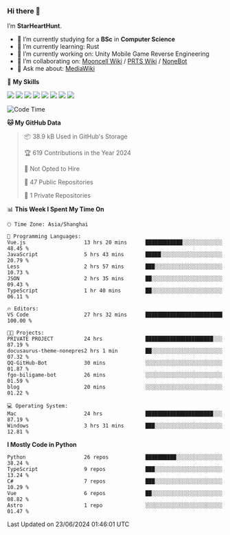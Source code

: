 ### Hi there 👋

I’m **StarHeartHunt**.

- 🏫 I’m currently studying for a **BSc** in **Computer Science**
- 🌱 I’m currently learning: Rust
- 🔭 I’m currently working on: Unity Mobile Game Reverse Engineering
- 👯 I’m collaborating on: [Mooncell Wiki](https://fgo.wiki/) / [PRTS Wiki](http://prts.wiki/) / [NoneBot](https://github.com/nonebot)
- 💬 Ask me about: [MediaWiki](https://www.mediawiki.org)

🌟 **My Skills**

![](https://img.shields.io/badge/-Python-3e74a2?style=flat-square&logo=Python&logoColor=fff)
![](https://img.shields.io/badge/-Node.js-339933?style=flat-square&logo=node.js&logoColor=fff)
![](https://img.shields.io/badge/-Vue-4fc08d?style=flat-square&logo=vue.js&logoColor=fff)
![](https://img.shields.io/badge/-React-2d98ce?style=flat-square&logo=React&logoColor=fff)
![](https://img.shields.io/badge/-TypeScript-3178C6?style=flat-square&logo=TypeScript&logoColor=fff)
![](https://img.shields.io/badge/-Docker-2496ED?style=flat-square&logo=Docker&logoColor=fff)
![](https://img.shields.io/badge/-Linux-000000?style=flat-square&logo=Linux&logoColor=fff)
![](https://img.shields.io/badge/-Dotnet-512bd4?style=flat-square&logo=.net&logoColor=fff)

<!--START_SECTION:waka-->
![Code Time](http://img.shields.io/badge/Code%20Time-1%2C123%20hrs%2022%20mins-blue)

**🐱 My GitHub Data** 

> 📦 38.9 kB Used in GitHub's Storage 
 > 
> 🏆 619 Contributions in the Year 2024
 > 
> 🚫 Not Opted to Hire
 > 
> 📜 47 Public Repositories 
 > 
> 🔑 1 Private Repositories 
 > 
📊 **This Week I Spent My Time On** 

```text
🕑︎ Time Zone: Asia/Shanghai

💬 Programming Languages: 
Vue.js                   13 hrs 20 mins      ████████████░░░░░░░░░░░░░   48.45 % 
JavaScript               5 hrs 43 mins       █████░░░░░░░░░░░░░░░░░░░░   20.79 % 
Less                     2 hrs 57 mins       ███░░░░░░░░░░░░░░░░░░░░░░   10.73 % 
JSON                     2 hrs 35 mins       ██░░░░░░░░░░░░░░░░░░░░░░░   09.43 % 
TypeScript               1 hr 40 mins        ██░░░░░░░░░░░░░░░░░░░░░░░   06.11 % 

🔥 Editors: 
VS Code                  27 hrs 32 mins      █████████████████████████   100.00 % 

🐱‍💻 Projects: 
PRIVATE PROJECT          24 hrs              ██████████████████████░░░   87.19 % 
docusaurus-theme-nonepres2 hrs 1 min         ██░░░░░░░░░░░░░░░░░░░░░░░   07.32 % 
QQ-GitHub-Bot            30 mins             ░░░░░░░░░░░░░░░░░░░░░░░░░   01.87 % 
fgo-biligame-bot         26 mins             ░░░░░░░░░░░░░░░░░░░░░░░░░   01.59 % 
blog                     20 mins             ░░░░░░░░░░░░░░░░░░░░░░░░░   01.22 % 

💻 Operating System: 
Mac                      24 hrs              ██████████████████████░░░   87.19 % 
Windows                  3 hrs 31 mins       ███░░░░░░░░░░░░░░░░░░░░░░   12.81 % 
```

**I Mostly Code in Python** 

```text
Python                   26 repos            ██████████░░░░░░░░░░░░░░░   38.24 % 
TypeScript               9 repos             ███░░░░░░░░░░░░░░░░░░░░░░   13.24 % 
C#                       7 repos             ███░░░░░░░░░░░░░░░░░░░░░░   10.29 % 
Vue                      6 repos             ██░░░░░░░░░░░░░░░░░░░░░░░   08.82 % 
Astro                    1 repo              ░░░░░░░░░░░░░░░░░░░░░░░░░   01.47 % 
```




 Last Updated on 23/06/2024 01:46:01 UTC
<!--END_SECTION:waka-->

